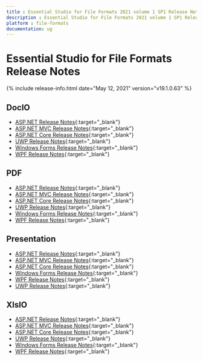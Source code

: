 ```yaml
---
title : Essential Studio for File Formats 2021 volume 1 SP1 Release Notes  
description : Essential Studio for File Formats 2021 volume 1 SP1 Release Notes  
platform : file-formats
documentation: ug
---
```


# Essential Studio for File Formats  Release Notes  

{% include release-info.html date="May 12, 2021" version="v19.1.0.63" %} 

## DocIO

* [ASP.NET Release Notes](/aspnet/release-notes/v19.1.0.63#docio){:target="_blank"}
* [ASP.NET MVC Release Notes](/aspnetmvc/release-notes/v19.1.0.63#docio){:target="_blank"}
* [ASP.NET Core Release Notes](/aspnet-core/release-notes/v19.1.0.63#docio){:target="_blank"}
* [UWP Release Notes](/uwp/release-notes/v19.1.0.63#docio){:target="_blank"}
* [Windows Forms Release Notes](/windowsforms/release-notes/v19.1.0.63#docio){:target="_blank"}
* [WPF Release Notes](/wpf/release-notes/v19.1.0.63#docio){:target="_blank"}


## PDF

* [ASP.NET Release Notes](/aspnet/release-notes/v19.1.0.63#pdf){:target="_blank"}
* [ASP.NET MVC Release Notes](/aspnetmvc/release-notes/v19.1.0.63#pdf){:target="_blank"}
* [ASP.NET Core Release Notes](/aspnet-core/release-notes/v19.1.0.63#pdf){:target="_blank"}
* [UWP Release Notes](/uwp/release-notes/v19.1.0.63#pdf){:target="_blank"}
* [Windows Forms Release Notes](/windowsforms/release-notes/v19.1.0.63#pdf){:target="_blank"}
* [WPF Release Notes](/wpf/release-notes/v19.1.0.63#pdf){:target="_blank"}


## Presentation

* [ASP.NET Release Notes](/aspnet/release-notes/v19.1.0.63#presentation){:target="_blank"}
* [ASP.NET MVC Release Notes](/aspnetmvc/release-notes/v19.1.0.63#presentation){:target="_blank"}
* [ASP.NET Core Release Notes](/aspnet-core/release-notes/v19.1.0.63#presentation){:target="_blank"}
* [Windows Forms Release Notes](/windowsforms/release-notes/v19.1.0.63#presentation){:target="_blank"}
* [WPF Release Notes](/wpf/release-notes/v19.1.0.63#presentation){:target="_blank"}
* [UWP Release Notes](/uwp/release-notes/v19.1.0.63#presentation){:target="_blank"}


## XlsIO

* [ASP.NET Release Notes](/aspnet/release-notes/v19.1.0.63#xlsio){:target="_blank"}
* [ASP.NET MVC Release Notes](/aspnetmvc/release-notes/v19.1.0.63#xlsio){:target="_blank"}
* [ASP.NET Core Release Notes](/aspnet-core/release-notes/v19.1.0.63#xlsio){:target="_blank"}
* [UWP Release Notes](/uwp/release-notes/v19.1.0.63#xlsio){:target="_blank"}
* [Windows Forms Release Notes](/windowsforms/release-notes/v19.1.0.63#xlsio){:target="_blank"}
* [WPF Release Notes](/wpf/release-notes/v19.1.0.63#xlsio){:target="_blank"}